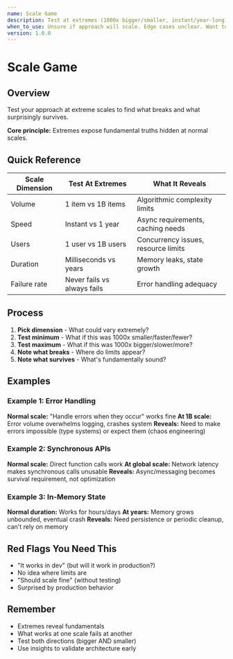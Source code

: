 ```yaml
---
name: Scale Game
description: Test at extremes (1000x bigger/smaller, instant/year-long) to expose fundamental truths hidden at normal scales
when_to_use: Unsure if approach will scale. Edge cases unclear. Want to validate architecture. "Will this work at production scale?" Need to find fundamental limits.
version: 1.0.0
---
```


# Scale Game

## Overview

Test your approach at extreme scales to find what breaks and what surprisingly survives.

**Core principle:** Extremes expose fundamental truths hidden at normal scales.

## Quick Reference

| Scale Dimension | Test At Extremes | What It Reveals |
|-----------------|------------------|-----------------|
| Volume | 1 item vs 1B items | Algorithmic complexity limits |
| Speed | Instant vs 1 year | Async requirements, caching needs |
| Users | 1 user vs 1B users | Concurrency issues, resource limits |
| Duration | Milliseconds vs years | Memory leaks, state growth |
| Failure rate | Never fails vs always fails | Error handling adequacy |

## Process

1. **Pick dimension** - What could vary extremely?
2. **Test minimum** - What if this was 1000x smaller/faster/fewer?
3. **Test maximum** - What if this was 1000x bigger/slower/more?
4. **Note what breaks** - Where do limits appear?
5. **Note what survives** - What's fundamentally sound?

## Examples

### Example 1: Error Handling
**Normal scale:** "Handle errors when they occur" works fine
**At 1B scale:** Error volume overwhelms logging, crashes system
**Reveals:** Need to make errors impossible (type systems) or expect them (chaos engineering)

### Example 2: Synchronous APIs
**Normal scale:** Direct function calls work
**At global scale:** Network latency makes synchronous calls unusable
**Reveals:** Async/messaging becomes survival requirement, not optimization

### Example 3: In-Memory State
**Normal duration:** Works for hours/days
**At years:** Memory grows unbounded, eventual crash
**Reveals:** Need persistence or periodic cleanup, can't rely on memory

## Red Flags You Need This

- "It works in dev" (but will it work in production?)
- No idea where limits are
- "Should scale fine" (without testing)
- Surprised by production behavior

## Remember

- Extremes reveal fundamentals
- What works at one scale fails at another
- Test both directions (bigger AND smaller)
- Use insights to validate architecture early
